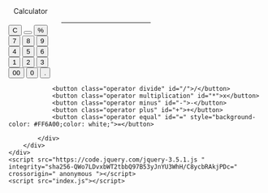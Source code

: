 <!DOCTYPE html>
<html lang="en">

<head>
    <meta charset="UTF-8">
    <meta name="viewport" content="width=device-width, initial-scale=1.0">
    <link rel="shortcut icon" href="calculator.png" type="image/x-icon">
    <title>Calculator Dark and Light Mode</title>
    <link rel="stylesheet" href="index.css">
    <script src="https://kit.fontawesome.com/1c2c2462bf.js" crossorigin="anonymous"></script>
    <link href="https://fonts.googleapis.com/css2?family=Poppins:wght@300;400;500;600&display=swap" rel="stylesheet">
    <script src="https://code.jquery.com/jquery-3.5.1.js" integrity="sha256-QWo7LDvxbWT2tbbQ97B53yJnYU3WhH/C8ycbRAkjPDc=" crossorigin="anonymous"></script>
    <link rel="stylesheet" href="https://maxcdn.bootstrapcdn.com/bootstrap/3.3.7/css/bootstrap.min.css" integrity="sha384-BVYiiSIFeK1dGmJRAkycuHAHRg32OmUcww7on3RYdg4Va+PmSTsz/K68vbdEjh4u" crossorigin="anonymous">
    <link rel="stylesheet" href="https://maxcdn.bootstrapcdn.com/bootstrap/3.3.7/css/bootstrap-theme.min.css" integrity="sha384-rHyoN1iRsVXV4nD0JutlnGaslCJuC7uwjduW9SVrLvRYooPp2bWYgmgJQIXwl/Sp" crossorigin="anonymous">
    <script src="https://maxcdn.bootstrapcdn.com/bootstrap/3.3.7/js/bootstrap.min.js" integrity="sha384-Tc5IQib027qvyjSMfHjOMaLkfuWVxZxUPnCJA7l2mCWNIpG9mGCD8wGNIcPD7Txa" crossorigin="anonymous"></script>
    <link href="https://cdn.jsdelivr.net/npm/bootstrap@5.0.0-beta2/dist/css/bootstrap.min.css" rel="stylesheet" integrity="sha384-BmbxuPwQa2lc/FVzBcNJ7UAyJxM6wuqIj61tLrc4wSX0szH/Ev+nYRRuWlolflfl" crossorigin="anonymous">
    <link rel="stylesheet" href="https://www.w3schools.com/w3css/4/w3.css">
    <script src="https://cdn.jsdelivr.net/npm/bootstrap@5.0.0-beta2/dist/js/bootstrap.bundle.min.js" integrity="sha384-b5kHyXgcpbZJO/tY9Ul7kGkf1S0CWuKcCD38l8YkeH8z8QjE0GmW1gYU5S9FOnJ0" crossorigin="anonymous"></script>
</head>

<body>
    <div id="container">
        <div class="header" style="position: relative; left: 10px;top: 10px;">
            <p id="calculator" style="position: relative;">
                <span class="btn-bar"></span><i class="fas fa-bars" style="color: #f0f0f0;position: relative;float: left;left: 7px;top: 5px;"></i>Calculator
                <span class="btn-theme"><i class="fas fa-moon" style="color: #FF6A00;position: relative; left: 40px;"></i></span>
            </p>
            <hr style="width:35%;text-align:left;margin-left:0; color: #FF6A00; position: relative; left:94px">
        </div>
        <div class="results">
            <div class="input">
                <p class="upperValue"></p>
            </div>
            <div class="output">
                <p class="lowerValue"></p>
            </div>
        </div>
        <div class="group">
            <div class="top-section">
                <button class="operator" id="clear">C</button>
                <button class="operator" id="backspace">
                    <i class="fas fa-backspace" aria-hidden="true"></i>
                </button>
                <button class="operator modulo" id="modulo">%</button>
            </div>
            <div class="middle-section">
                <div>
                    <button class="number" id="7">7</button>
                    <button class="number" id="8">8</button>
                    <button class="number" id="9">9</button>
                </div>
                <div>
                    <button class="number" id="4">4</button>
                    <button class="number" id="5">5</button>
                    <button class="number" id="6">6</button>
                </div>
                <div>
                    <button class="number" id="1">1</button>
                    <button class="number" id="2">2</button>
                    <button class="number" id="3">3</button>
                </div>
                <div>
                    <button class="number" id="00">00</button>
                    <button class="number" id="0">0</button>
                    <button class="number" id=".">.</button>
                </div>
            </div>
            <div class="side-section">

                <button class="operator divide" id="/">/</button>
                <button class="operator multiplication" id="*">x</button>
                <button class="operator minus" id="-">-</button>
                <button class="operator plus" id="+">+</button>
                <button class="operator equal" id="=" style="background-color: #FF6A00;color: white;">=</button>

            </div>
        </div>
    </div>
    <script src="https://code.jquery.com/jquery-3.5.1.js " integrity="sha256-QWo7LDvxbWT2tbbQ97B53yJnYU3WhH/C8ycbRAkjPDc=" crossorigin=" anonymous "></script>
    <script src="index.js"></script>
</body>

</html>
